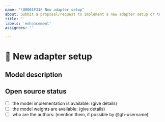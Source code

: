 ```yaml
---
name: "\U0001F31F New adapter setup"
about: Submit a proposal/request to implement a new adapter setup or to add a new model
title: ''
labels: 'enhancement'
assignees: ''

---
```


# 🌟 New adapter setup

## Model description

<!-- Important information -->

## Open source status

* [ ] the model implementation is available: (give details)
* [ ] the model weights are available: (give details)
* [ ] who are the authors: (mention them, if possible by @gh-username)
